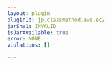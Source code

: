 ```yaml
---
layout: plugin
pluginId: jp.classmethod.aws.ec2
jarSha1: INVALID
isJarAvailable: true
error: NONE
violations: []

---
```

